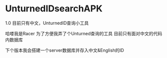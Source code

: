 # UnturnedIDsearchAPK
1.0
目前只有中文，UnturnedID查询小工具

哈喽我是Racer
为了方便我弄了个Unturned查询的工具
目前只有面对中文的代码内数据库

下个版本我会搭建一个server数据库并存入中文&English的ID
